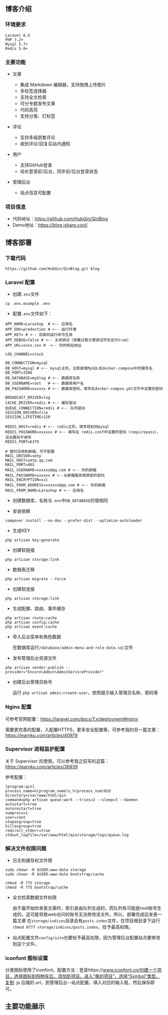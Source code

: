 ## 博客介绍

### 环境要求
```
Laravel 6.X
PHP 7.2+
Mysql 5.7+
Redis 5.0+
```
### 主要功能
* 文章
    * 集成 Markdown 编辑器，支持拖拽上传图片
    * 多标签选择器
    * 支持全文检索
    * 可分专题发布文章
    * 代码高亮
    * 支持分类、打标签
* 评论
    * 支持多级嵌套评论
    * 收到评论/回复后站内通知

* 用户
    * 支持GitHub登录
    * 站长登录前/后台，同步前/后台登录状态
    
* 管理后台
    * 站点信息可配置
    
 ### 项目信息
 * 代码地址：https://github.com/HubQin/QinBlog
 * Demo地址：https://blog.ishare.cool/


## 博客部署

### 下载代码
```
https://github.com/HubQin/QinBlog.git blog
```

### Laravel 配置

* 创建`.env`文件
```
cp .env.example .env
```
* 配置`.env`文件如下：


```
APP_NAME=Larashop  # <-- 应用名
APP_ENV=production # <-- 运行环境
APP_KEY= # <-- 后面将运行命令生成
APP_DEBUG=false # <-- 关闭调试（部署过程方便调试可先设为true）
APP_URL=xxxx.xxx #  <-- 你的网站地址

LOG_CHANNEL=stack

DB_CONNECTION=mysql
DB_HOST=mysql # <-- mysql主机，注意是填MySQL在docker-compose中的服务名
DB_PORT=3306
DB_DATABASE=myblog # <-- 数据库名称
DB_USERNAME=root   # <-- 数据库用户名
DB_PASSWORD=xxxxxx # <-- 数据库密码，填写在docker-compse.yml文件中设置的密码

BROADCAST_DRIVER=log
CACHE_DRIVER=redis # <-- 缓存驱动
QUEUE_CONNECTION=redis # <-- 队列驱动
SESSION_DRIVER=file
SESSION_LIFETIME=120

REDIS_HOST=redis # <-- redis主机，填写规则同mysql
REDIS_PASSWORD=xxxxxx # <-- 填写在 redis.conf中设置的密码（requirepass），没设置则不用写
REDIS_PORT=6379

# 暂时没用到邮箱，可不配置
MAIL_DRIVER=smtp
MAIL_HOST=smtp.qq.com
MAIL_PORT=465
MAIL_USERNAME=xxxxxx@qq.com # <-- 你的邮箱
MAIL_PASSWORD=xxxxxx # <--从邮箱服务商获取的密码
MAIL_ENCRYPTION=ssl
MAIL_FROM_ADDRESS=xxxxxx@qq.com # <-- 你的邮箱
MAIL_FROM_NAME=Larashop # <-- 应用名
```
* 创建数据库，名称与`.env`中`DB_DATABASE`的值相同

* 安装依赖
```
composer install --no-dev --prefer-dist --optimize-autoloader
```
* 生成KEY
```
php artisan key:generate
```
* 创建软链接
```
php artisan storage:link

```

* 数据表迁移
```
php artisan migrate --force

```
* 创建软连接
```
php artisan storage:link
```
* 生成配置、路由、事件缓存
```
php artisan route:cache
php artisan config:cache
php artisan event:cache
```
* 导入后台菜单和角色数据

    在数据库运行`/database/admin-menu-and-role-data.sql`文件
* 发布管理后台资源文件
```
php artisan vendor:publish --provider="Encore\Admin\AdminServiceProvider"
```
* 创建后台管理员账号

    运行 `php artisan admin:create-user`，依照提示输入管理员名称、密码等

### Nginx 配置

可参考官网配置：https://laravel.com/docs/7.x/deployment#nginx

需要更完善的配置，入配置HTTPS，更多安全配置等，可参考我的另一篇文章：https://learnku.com/articles/40979

### Supervisor 进程监护配置
关于 Supervisor 的使用，可以参考我之前写的这篇：https://learnku.com/articles/36939

参考配置：
```
[program:qin]
process_name=%(program_name)s_%(process_num)02d
directory=/var/www/html/qin
command=php artisan queue:work --tries=3 --sleep=3 --daemon
autostart=true
autorestart=true
numprocs=1
user=root
stopasgroup=true
killasgroup=true
redirect_stderr=true
stdout_logfile=/var/www/html/qin/storage/logs/queue.log
```

### 解决文件权限问题
* 日志和缓存权文件限
```
sudo chown -R $USER:www-data storage
sudo chown -R $USER:www-data bootstrap/cache

chmod -R 775 storage
chmod -R 775 bootstrap/cache
```
* 全文检索数据文件权限

    由于最开始你发表文章时，索引是由队列生成的，而队列有可能是root账号生成的，这可能导致web访问的账号无法修改该文件。所以，部署完成后发表一篇文章
在`storage/indices`目录会有`posts.index`文件，在项目根目录下运行`chmod 0777 storage/indices/posts.index`，给予最高权限。
* 站点配置文件`config/site`也要给予最高权限，因为管理后台配置站点要修改到这个文件。

### iconfont 图标设置

   分类图标使用了iconfont。配置方法：登录https://www.iconfont.cn/创建一个项目，选择图标到购物车后，添加到项目。进入“我的项目”，选择“Symbol”类型，复制 .js 后缀的 url，到管理后台--站点配置，填入对应的输入框，然后保存即可。
## 主要功能展示
